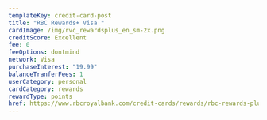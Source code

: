 ```yaml
---
templateKey: credit-card-post
title: "RBC Rewards+ Visa "
cardImage: /img/rvc_rewardsplus_en_sm-2x.png
creditScore: Excellent
fee: 0
feeOptions: dontmind
network: Visa
purchaseInterest: "19.99"
balanceTranferFees: 1
userCategory: personal
cardCategory: rewards
rewardType: points
href: https://www.rbcroyalbank.com/credit-cards/rewards/rbc-rewards-plus.html
---
```

